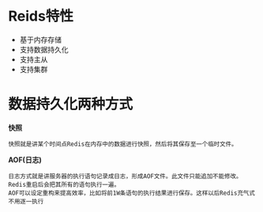 # Reids特性
 - 基于内存存储
 - 支持数据持久化
 - 支持主从
 - 支持集群

# 数据持久化两种方式
**快照**
```
快照就是讲某个时间点Redis在内存中的数据进行快照，然后将其保存至一个临时文件。
```

**AOF(日志)**
```
日志方式就是讲服务器的执行语句记录成日志，形成AOF文件。此文件只能追加不能修改。
Redis重启后会把其所有的语句执行一遍。
AOF可以设定重构来提高效率，比如将前1W条语句的执行结果进行保存。这样以后Redis充气式不用逐一执行
```